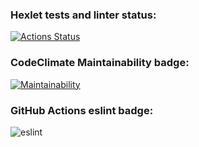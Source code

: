 ### Hexlet tests and linter status:

[![Actions Status](https://github.com/Le9i0n2/frontend-project-lvl1/workflows/hexlet-check/badge.svg)](https://github.com/Le9i0n2/frontend-project-lvl1/actions)

### CodeClimate Maintainability badge:

[![Maintainability](https://api.codeclimate.com/v1/badges/a99a88d28ad37a79dbf6/maintainability)](https://codeclimate.com/github/Le9i0n2/frontend-project-lvl1/maintainability)

### GitHub Actions eslint badge:

![eslint](https://github.com/Le9i0n2/frontend-project-lvl1/actions/workflows/eslint-check/badge.svg)
